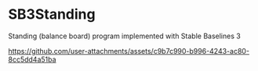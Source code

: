 # SB3Standing
Standing (balance board) program implemented with Stable Baselines 3




https://github.com/user-attachments/assets/c9b7c990-b996-4243-ac80-8cc5dd4a51ba

